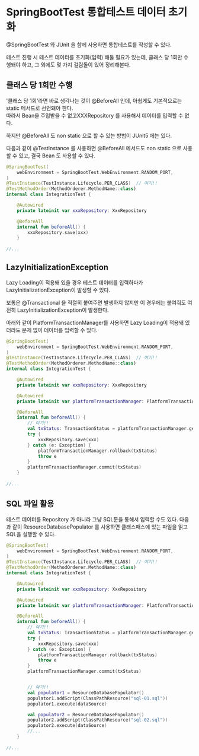 # SpringBootTest 통합테스트 데이터 초기화

@SpringBootTest 와 JUnit 을 함께 사용하면 통합테스트를 작성할 수 있다.

테스트 진행 시 테스트 데이터를 초기화(입력) 해둘 필요가 있는데, 클래스 당 1회만 수행돼야 하고, 그 외에도 몇 가지 걸림돌이 있어 정리해본다.


## 클래스 당 1회만 수행

'클래스 당 1회'라면 바로 생각나는 것이 @BeforeAll 인데, 아쉽게도 기본적으로는 static 메서드로 선언돼야 한다.  
따라서 Bean을 주입받을 수 없고XXXRepository 를 사용해서 데이터를 입력할 수 없다.

하지만 @BeforeAll 도 non static 으로 할 수 있는 방법이 JUnit5 에는 있다.

다음과 같이 @TestInstance 를 사용하면 @BeforeAll 메서드도 non static 으로 사용할 수 있고, 결국 Bean 도 사용할 수 있다.

```kotlin
@SpringBootTest(
    webEnvironment = SpringBootTest.WebEnvironment.RANDOM_PORT,
)
@TestInstance(TestInstance.Lifecycle.PER_CLASS)  // 여기!!
@TestMethodOrder(MethodOrderer.MethodName::class)
internal class IntegrationTest {

    @Autowired
    private lateinit var xxxRepository: XxxRepository

    @BeforeAll
    internal fun beforeAll() {
        xxxRepository.save(xxx)
    }
        
//...
```

## LazyInitializationException

Lazy Loading이 적용돼 있을 경우 테스트 데이터를 입력하다가 LazyInitializationException이 발생할 수 있다.

보통은 @Transactional 을 적절히 붙여주면 발생하지 않지만 이 경우에는 붙여줘도 여전히 LazyInitializationException이 발생한다.

아래와 같이 PlatformTransactionManager를 사용하면 Lazy Loading이 적용돼 있더라도 문제 없이 데이터를 입력할 수 있다.

```kotlin
@SpringBootTest(
    webEnvironment = SpringBootTest.WebEnvironment.RANDOM_PORT,
)
@TestInstance(TestInstance.Lifecycle.PER_CLASS)  // 여기!!
@TestMethodOrder(MethodOrderer.MethodName::class)
internal class IntegrationTest {

    @Autowired
    private lateinit var xxxRepository: XxxRepository

    @Autowired
    private lateinit var platformTransactionManager: PlatformTransactionManager  // 여기!!

    @BeforeAll
    internal fun beforeAll() {
        // 여기!!
        val txStatus: TransactionStatus = platformTransactionManager.getTransaction(TransactionDefinition.withDefaults())
        try {
            xxxRepository.save(xxx)
        } catch (e: Exception) {
            platformTransactionManager.rollback(txStatus)
            throw e
        }
        platformTransactionManager.commit(txStatus)
    }
        
//...
```


## SQL 파일 활용

테스트 데이터를 Repository 가 아니라 그냥 SQL문을 통해서 입력할 수도 있다. 다음과 같이 ResourceDatabasePopulator 를 사용하면 클래스패스에 있는 파일을 읽고 SQL을 실행할 수 있다.

```kotlin
@SpringBootTest(
    webEnvironment = SpringBootTest.WebEnvironment.RANDOM_PORT,
)
@TestInstance(TestInstance.Lifecycle.PER_CLASS)  // 여기!!
@TestMethodOrder(MethodOrderer.MethodName::class)
internal class IntegrationTest {

    @Autowired
    private lateinit var xxxRepository: XxxRepository

    @Autowired
    private lateinit var platformTransactionManager: PlatformTransactionManager  // 여기!!

    @BeforeAll
    internal fun beforeAll() {
        // 여기!!
        val txStatus: TransactionStatus = platformTransactionManager.getTransaction(TransactionDefinition.withDefaults())
        try {
            xxxRepository.save(xxx)
        } catch (e: Exception) {
            platformTransactionManager.rollback(txStatus)
            throw e
        }
        platformTransactionManager.commit(txStatus)


        // 여기!!
        val populator1 = ResourceDatabasePopulator()
        populator1.addScript(ClassPathResource("sql-01.sql"))
        populator1.execute(dataSource)

        val populator2 = ResourceDatabasePopulator()
        populator2.addScript(ClassPathResource("sql-02.sql"))
        populator2.execute(dataSource)
        //...
    }
        
//...
```

